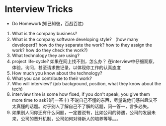 # Interview Tricks

* Do Homework(知己知彼，百战百胜)
1. What is the company business?
2. What is the company software developing style? 
（how many developerd? 
how do they separate the work? 
how to they assign the work? 
how do they check the work?)
3. What technology they are using?
4. project life-cycle?
    如果在网上找不到，怎么办？
    在interview中仔细观察，体验，询问，甚至请求做记录，以体现你工作的认真态度
5. How much you know about the technology?
6. What you can contribute to their work?
7. Who will interview? (job background, position, what they know about the tech)
8. interview time is some how fixed, if you don't speak, you give them more time to ask?(问一答十)
   不说自己不懂的东西，尽量说他们感兴趣又不太真懂的话题。对于别人了解自己不了解的话题，问一答一，言多必失。
9. 如果别人问你还有什么问题，一定要说有，比如公司的待遇，公司的发展未来，公司的晋升机制，公司如何对待新人的培养等等。。。  